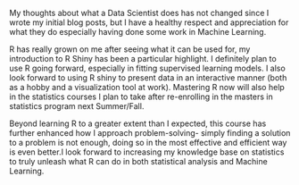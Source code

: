 My thoughts about what a Data Scientist does has not changed since I wrote my initial blog posts, but I have a healthy respect and appreciation for what they do especially having done
some work in Machine Learning.

R has really grown on me after seeing what it can be used for, my introduction to R Shiny has been a particular highlight. I definitely plan to use R going forward, especially in
fitting supervised learning models. I also look forward to using R shiny to present data in an interactive manner (both as a hobby and a visualization tool at work). Mastering R
now will also help in the statistics courses I plan to take after re-enrolling in the masters in statistics program next Summer/Fall.

Beyond learning R to a greater extent than I expected, this course has further enhanced how I approach problem-solving- simply finding a solution to a problem is not enough, doing
so in the most effective and efficient way is even better.I look forward to increasing my knowledge base on statistics to truly unleash what R can do in both statistical analysis and Machine Learning.



